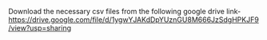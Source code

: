 Download the necessary csv files from the following google drive link-
https://drive.google.com/file/d/1ygwYJAKdDpYUznGU8M666JzSdgHPKJF9/view?usp=sharing

